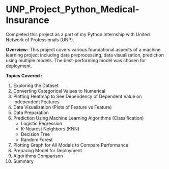 # UNP_Project_Python_Medical-Insurance
Completed this project as a part of my Python Internship with United Network of Professionals (UNP).

**Overview-** This project covers various foundational aspects of a machine learning project including data preprocessing, data visualization, prediction using multiple models. The best-performing model was chosen for deployment.

**Topics Covered :**
1. Exploring the Dataset
2. Converting Categorical Values to Numerical
3. Plotting Heatmap to See Dependency of Dependent Value on Independent Features
4. Data Visualization (Plots of Feature vs Feature)
5. Data Preparation
6. Prediction Using Machine Learning Algorithms (Classification)
   - Logistic Regression
   - K-Nearest Neighbors (KNN)
   - Decision Tree
   - Random Forest
7. Plotting Graph for All Models to Compare Performance
8. Preparing Model for Deployment
9. Algorithms Comparison
10. Summary
